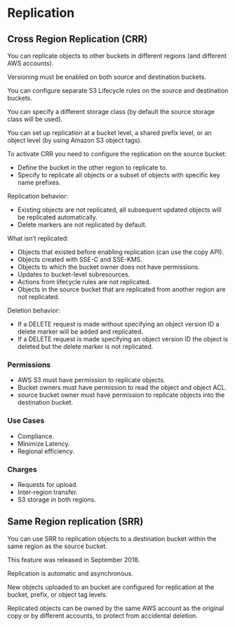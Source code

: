 # Replication

## Cross Region Replication (CRR)

You can replicate objects to other buckets in different regions (and different AWS accounts).

Versioning must be enabled on both source and destination buckets.

You can configure separate S3 Lifecycle rules on the source and destination buckets.

You can specify a different storage class (by default the source storage class will be used).

You can set up replication at a bucket level, a shared prefix level, or an object level (by using Amazon S3 object tags).

To activate CRR you need to configure the replication on the source bucket:
- Define the bucket in the other region to replicate to.
- Specify to replicate all objects or a subset of objects with specific key name prefixes.

Replication behavior:
- Existing objects are not replicated, all subsequent updated objects will be replicated automatically.
- Delete markers are not replicated by default.

What isn’t replicated:
- Objects that existed before enabling replication (can use the copy API).
- Objects created with SSE-C and SSE-KMS.
- Objects to which the bucket owner does not have permissions.
- Updates to bucket-level subresources.
- Actions from lifecycle rules are not replicated.
- Objects in the source bucket that are replicated from another region are not replicated.

Deletion behavior:
- If a DELETE request is made without specifying an object version ID a delete marker will be added and replicated.
- If a DELETE request is made specifying an object version ID the object is deleted but the delete marker is not replicated.


### Permissions
- AWS S3 must have permission to replicate objects.
- Bucket owners must have permission to read the object and object ACL.
- source bucket owner must have permission to replicate objects into the destination bucket.


### Use Cases
- Compliance.
- Minimize Latency.
- Regional efficiency.


### Charges
- Requests for upload.
- Inter-region transfer.
- S3 storage in both regions.


## Same Region replication (SRR)

You can use SRR to replication objects to a destination bucket within the same region as the source bucket.

This feature was released in September 2018.

Replication is automatic and asynchronous.

New objects uploaded to an bucket are configured for replication at the bucket, prefix, or object tag levels.

Replicated objects can be owned by the same AWS account as the original copy or by different accounts, to protect from accidental deletion.
